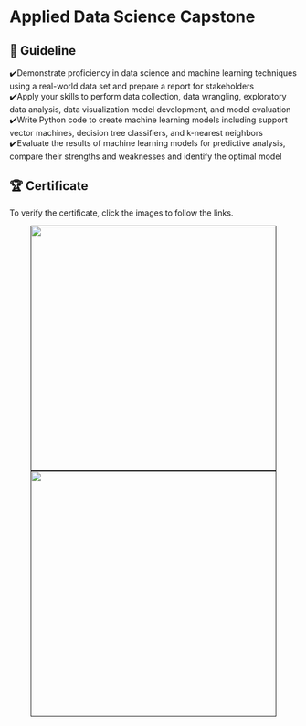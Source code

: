 # Applied Data Science Capstone

## 📑 Guideline
✔️Demonstrate proficiency in data science and machine learning techniques using a real-world data set and prepare a report for stakeholders  </br> 
✔️Apply your skills to perform data collection, data wrangling, exploratory data analysis, data visualization model development, and model evaluation </br> 
✔️Write Python code to create machine learning models including support vector machines, decision tree classifiers, and k-nearest neighbors   </br> 
✔️Evaluate the results of machine learning models for predictive analysis, compare their strengths and weaknesses and identify the optimal model    </br> 

## 🏆 Certificate 
To verify the certificate, click the images to follow the links.

<p align="middle">
  <a href=""><img src="" height="430"></a>
  <a href=""><img src="" height="430"></a>
</p>
